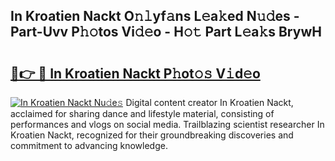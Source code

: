 ## In Kroatien Nackt O𝚗𝚕yf𝚊ns L𝚎a𝚔ed N𝚞𝚍es - Part-Uvv P𝚑𝚘tos Vi𝚍𝚎o - H𝚘𝚝 Part L𝚎a𝚔s BrywH

# <h2><a href="http://kfba3pw.oniu.top/?m=In+Kroatien+Nackt">🔗👉 🔴 In Kroatien Nackt P𝚑ot𝚘𝚜 V𝚒d𝚎o</a></h2>

[![In Kroatien Nackt Nu𝚍e𝚜](https://i.imgur.com/0qMVB7G.gif)](http://kfba3pw.oniu.top/?m=In+Kroatien+Nackt)
Digital content creator In Kroatien Nackt, acclaimed for sharing dance and lifestyle material, consisting of performances and vlogs on social media. Trailblazing scientist researcher In Kroatien Nackt, recognized for their groundbreaking discoveries and commitment to advancing knowledge.  
